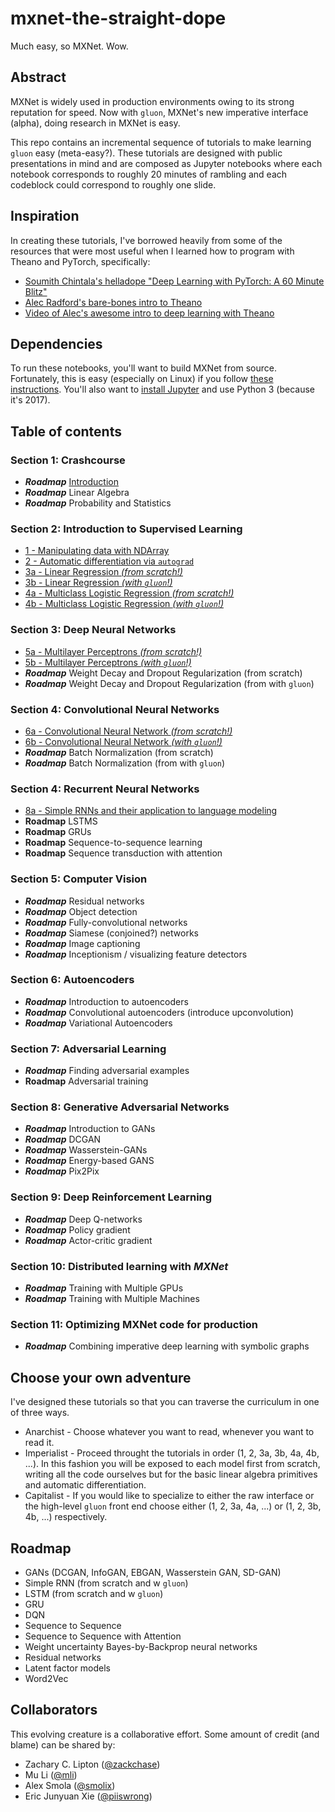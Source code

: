 # mxnet-the-straight-dope
Much easy, so MXNet. Wow.

## Abstract
MXNet is widely used in production environments owing to its strong reputation for speed. Now with ``gluon``, MXNet's new imperative interface (alpha), doing research in MXNet is easy. 

This repo contains an incremental sequence of tutorials to make learning ``gluon`` easy (meta-easy?). These tutorials are designed with public presentations in mind and are composed as Jupyter notebooks where each notebook corresponds to roughly 20 minutes of rambling and each codeblock could correspond to roughly one slide.

## Inspiration 

In creating these tutorials, I've borrowed heavily from some of the resources that were most useful when I learned how to program with Theano and PyTorch, specifically:

* [Soumith Chintala's helladope "Deep Learning with PyTorch: A 60 Minute Blitz"](http://pytorch.org/tutorials/beginner/deep_learning_60min_blitz.html)
* [Alec Radford's bare-bones intro to Theano](https://github.com/Newmu/Theano-Tutorials) 
* [Video of Alec's awesome intro to deep learning with Theano](https://www.youtube.com/watch?v=S75EdAcXHKk)

## Dependencies

To run these notebooks, you'll want to build MXNet from source. Fortunately, this is easy (especially on Linux) if you follow [these instructions](http://mxnet.io/get_started/install.html). You'll also want to [install Jupyter](http://jupyter.readthedocs.io/en/latest/install.html) and use Python 3 (because it's 2017). 

## Table of contents 

### Section 1: Crashcourse 
* ***Roadmap*** [Introduction](https://github.com/zackchase/introduction.md)
* ***Roadmap*** Linear Algebra
* ***Roadmap*** Probability and Statistics

### Section 2: Introduction to Supervised Learning
* [1 - Manipulating data with NDArray](https://github.com/zackchase/mxnet-the-straight-dope/blob/master/1-ndarray.ipynb) 
* [2 - Automatic differentiation via ``autograd``](https://github.com/zackchase/mxnet-the-straight-dope/blob/master/2-autograd.ipynb)
* [3a - Linear Regression *(from scratch!)*](https://github.com/zackchase/mxnet-the-straight-dope/blob/master/3a-linear-regression-scratch.ipynb)
* [3b - Linear Regression *(with ``gluon``!)*](https://github.com/zackchase/mxnet-the-straight-dope/blob/master/3b-linear-regression-gluon.ipynb)
* [4a - Multiclass Logistic Regression *(from scratch!)*](https://github.com/zackchase/mxnet-the-straight-dope/blob/master/4a-softmax-regression-scratch.ipynb)
* [4b - Multiclass Logistic Regression *(with ``gluon``!)*](https://github.com/zackchase/mxnet-the-straight-dope/blob/master/4b-softmax-regression-gluon.ipynb)

### Section 3: Deep Neural Networks 
* [5a - Multilayer Perceptrons *(from scratch!)*](https://github.com/zackchase/mxnet-the-straight-dope/blob/master/5a-mlp-scratch.ipynb)
* [5b - Multilayer Perceptrons *(with ``gluon``!)*](https://github.com/zackchase/mxnet-the-straight-dope/blob/master/5b-mlp-gluon.ipynb)
* ***Roadmap*** Weight Decay and Dropout Regularization (from scratch)
* ***Roadmap*** Weight Decay and Dropout Regularization (from with ``gluon``)

### Section 4: Convolutional Neural Networks 
* [6a - Convolutional Neural Network *(from scratch!)*](https://github.com/zackchase/mxnet-the-straight-dope/blob/master/6a-cnn-scratch.ipynb)
* [6b - Convolutional Neural Network *(with ``gluon``!)*](https://github.com/zackchase/mxnet-the-straight-dope/blob/master/6a-cnn-gluon.ipynb)
* ***Roadmap*** Batch Normalization (from scratch)
* ***Roadmap*** Batch Normalization (from with ``gluon``)

### Section 4: Recurrent Neural Networks
* [8a - Simple RNNs and their application to language modeling](https://github.com/zackchase/mxnet-the-straight-dope/blob/master/8a-simple-rnn-language-model.ipynb)
* **Roadmap** LSTMS
* **Roadmap** GRUs
* **Roadmap** Sequence-to-sequence learning
* **Roadmap** Sequence transduction with attention

### Section 5: Computer Vision
* ***Roadmap*** Residual networks
* ***Roadmap*** Object detection 
* ***Roadmap*** Fully-convolutional networks
* ***Roadmap*** Siamese (conjoined?) networks
* ***Roadmap*** Image captioning
* ***Roadmap*** Inceptionism / visualizing feature detectors

### Section 6: Autoencoders
* ***Roadmap*** Introduction to autoencoders
* ***Roadmap*** Convolutional autoencoders (introduce upconvolution)
* ***Roadmap*** Variational Autoencoders

### Section 7: Adversarial Learning
* ***Roadmap*** Finding adversarial examples
* **Roadmap** Adversarial training

### Section 8: Generative Adversarial Networks
* ***Roadmap*** Introduction to GANs
* ***Roadmap*** DCGAN
* ***Roadmap*** Wasserstein-GANs
* ***Roadmap*** Energy-based GANS
* ***Roadmap*** Pix2Pix

### Section 9: Deep Reinforcement Learning
* ***Roadmap*** Deep Q-networks
* ***Roadmap*** Policy gradient
* ***Roadmap*** Actor-critic gradient

### Section 10: Distributed learning with *MXNet*
* ***Roadmap*** Training with Multiple GPUs 
* ***Roadmap*** Training with Multiple Machines

### Section 11: Optimizing MXNet code for production
* ***Roadmap*** Combining imperative deep learning with symbolic graphs


## Choose your own adventure
I've designed these tutorials so that you can traverse the curriculum in one of three ways.
* Anarchist - Choose whatever you want to read, whenever you want to read it.
* Imperialist - Proceed throught the tutorials in order (1, 2, 3a, 3b, 4a, 4b, ...). In this fashion you will be exposed to each model first from scratch, writing all the code ourselves but for the basic linear algebra primitives and automatic differentiation.
* Capitalist - If you would like to specialize to either the raw interface or the high-level ``gluon`` front end choose either (1, 2, 3a, 4a, ...) or (1, 2, 3b, 4b, ...) respectively.

## Roadmap
* GANs (DCGAN, InfoGAN, EBGAN, Wasserstein GAN, SD-GAN)
* Simple RNN (from scratch and w ``gluon``)
* LSTM (from scratch and w ``gluon``)
* GRU
* DQN 
* Sequence to Sequence 
* Sequence to Sequence with Attention
* Weight uncertainty Bayes-by-Backprop neural networks 
* Residual networks
* Latent factor models
* Word2Vec 

## Collaborators
This evolving creature is a collaborative effort. Some amount of credit (and blame) can be shared by:
* Zachary C. Lipton ([@zackchase](https://github.com/zackchase))
* Mu Li ([@mli](https://github.com/mli))
* Alex Smola ([@smolix](https://github.com/smolix))
* Eric Junyuan Xie ([@piiswrong](https://github.com/piiswrong))
